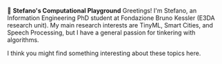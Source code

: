 🤖 **Stefano's Computational Playground**
Greetings! I'm Stefano, an Information Engineering PhD student at Fondazione Bruno Kessler (E3DA research unit).
My main research interests are TinyML, Smart Cities, and Speech Processing, but I have a general passion for tinkering with algorithms.

I think you might find something interesting about these topics here.

<!---
drchapman-17/drchapman-17 is a ✨ special ✨ repository because its `README.md` (this file) appears on your GitHub profile.
You can click the Preview link to take a look at your changes.
--->
